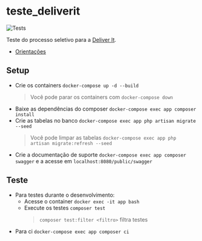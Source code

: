 # teste_deliverit

![Tests](https://github.com/nenitf/teste_deliverit/actions/workflows/tests.yml/badge.svg)

Teste do processo seletivo para a [Deliver It](http://deliverit.com.br/).

- [Orientações](orientacoes.md)

## Setup

- Crie os containers ``docker-compose up -d --build``
    > Você pode parar os containers com ``docker-compose down``
- Baixe as dependências do composer ``docker-compose exec app composer install``
- Crie as tabelas no banco ``docker-compose exec app php artisan migrate --seed``
    > Você pode limpar as tabelas ``docker-compose exec app php artisan migrate:refresh --seed``
- Crie a documentação de suporte ``docker-compose exec app composer swagger`` e a acesse em ``localhost:8080/public/swagger``

## Teste

- Para testes durante o desenvolvimento:
    - Acesse o container ``docker exec -it app bash``
    - Execute os testes ``composer test``
        > `composer test:filter <filtro>` filtra testes
- Para ci ``docker-compose exec app composer ci``
